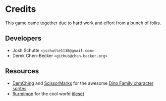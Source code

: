# Credits #

This game came together due to hard work and effort from a bunch of folks.

## Developers ##

- Josh Schutte `<jschutte1138@gmail.com>`
- Derek Chen-Becker `<github@chen-becker.org>`

## Resources ##

- [DemChing](https://demching.itch.io/dino-family) and
  [ScissorMarks](https://twitter.com/ScissorMarks) for the awesome [Dino Family
  character sprites](https://demching.itch.io/dino-family)
- [flurmimon](https://www.deviantart.com/flurmimon) for the cool world
  [tileset](https://www.deviantart.com/flurmimon/art/Flurmimons-Tileset-Nature-580160241)
